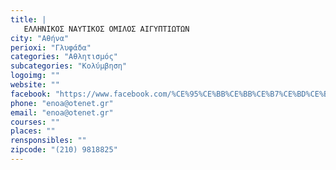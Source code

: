 ```yaml
---
title: |
   ΕΛΛΗΝΙΚΟΣ ΝΑΥΤΙΚΟΣ ΟΜΙΛΟΣ ΑΙΓΥΠΤΙΩΤΩΝ
city: "Αθήνα"
perioxi: "Γλυφάδα"
categories: "Αθλητισμός"
subcategories: "Κολύμβηση"
logoimg: ""
website: ""
facebook: "https://www.facebook.com/%CE%95%CE%BB%CE%BB%CE%B7%CE%BD%CE%B9%CE%BA%CE%BF%CF%82-%CE%9D%CE%B1%CF%85%CF%84%CE%B9%CE%BA%CE%BF%CF%82-%CE%9F%CE%BC%CE%B9%CE%BB%CE%BF%CF%82-%CE%91%CE%B9%CE%B3%CF%85%CF%80%CF%84%CE%B9%CF%89%CF%84%CF%89%CE%BD-ENOA-201406823258107/"
phone: "enoa@otenet.gr"
email: "enoa@otenet.gr"
courses: ""
places: ""
rensponsibles: ""
zipcode: "(210) 9818825"
---
```




